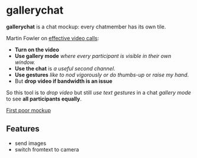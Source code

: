 # gallerychat

__gallerychat__ is a chat mockup: every chatmember has its own tile.

Martin Fowler on [effective video calls](https://martinfowler.com/articles/effective-video-calls.html):

* __Turn on the video__ 
* __Use gallery mode__ _where every participant is visible in their own window._
* __Use the chat__ is _a useful second channel_.
* __Use gestures__ _like to nod vigorously or do thumbs-up_ or _raise my hand_.
* But __drop video if bandwidth is an issue__

So this tool is to _drop video_ but still _use text gestures_ in a chat _gallery mode_ to see __all participants equally__.


[First poor mockup](https://klml.github.io/gallerychat/index.html)


## Features

* send images
* switch fromtext to camera 